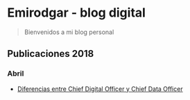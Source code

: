 # Emirodgar - blog digital

> Bienvenidos a mi blog personal

<h2>Publicaciones 2018</h2>

<h3>Abril</h3>

- [Diferencias entre Chief Digital Officer y Chief Data Officer](estrategias/diferencia-chief-data-officer-chief-digital-officer.md)


